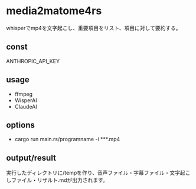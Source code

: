 # media2matome4rs
whisperでmp4を文字起こし、重要項目をリスト、項目に対して要約する。

## const
ANTHROPIC_API_KEY

## usage
- ffmpeg
- WisperAI
- ClaudeAI

## options
- cargo run main.rs/programname -i ***.mp4
  

## output/result
実行したディレクトリに/tempを作り、音声ファイル・字幕ファイル・文字起こしファイル・リザルト.mdが出力されます。